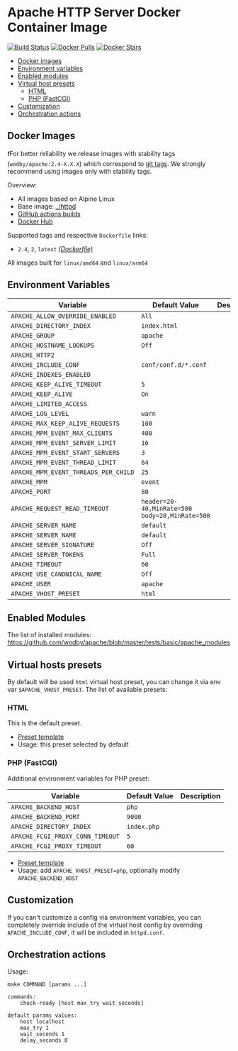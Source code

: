 # Apache HTTP Server Docker Container Image

[![Build Status](https://github.com/wodby/apache/workflows/Build%20docker%20image/badge.svg)](https://github.com/wodby/apache/actions)
[![Docker Pulls](https://img.shields.io/docker/pulls/wodby/apache.svg)](https://hub.docker.com/r/wodby/apache)
[![Docker Stars](https://img.shields.io/docker/stars/wodby/apache.svg)](https://hub.docker.com/r/wodby/apache)

- [Docker images](#docker-images)
- [Environment variables](#environment-variables)
- [Enabled modules](#enabled-modules)
- [Virtual host presets](#virtual-hosts-presets)
    - [HTML](#html)
    - [PHP (FastCGI)](#php-fastcgi)
- [Customization](#customization)
- [Orchestration actions](#orchestration-actions)

## Docker Images

❗️For better reliability we release images with stability tags (`wodby/apache:2.4-X.X.X`) which correspond to [git tags](https://github.com/wodby/apache/releases). We strongly recommend using images only with stability tags. 

Overview:

- All images based on Alpine Linux
- Base image: [_/httpd](https://hub.docker.com/_/httpd)
- [GitHub actions builds](https://github.com/wodby/apache/actions)
- [Docker Hub](https://hub.docker.com/r/wodby/apache) 

Supported tags and respective `Dockerfile` links:

- `2.4`, `2`, `latest` [_(Dockerfile)_](https://github.com/wodby/apache/tree/master/Dockerfile)

All images built for `linux/amd64` and `linux/arm64`

## Environment Variables 

| Variable                             | Default Value                                    | Description |
|--------------------------------------|--------------------------------------------------|-------------|
| `APACHE_ALLOW_OVERRIDE_ENABLED`      | `All`                                            |             |
| `APACHE_DIRECTORY_INDEX`             | `index.html`                                     |             |
| `APACHE_GROUP`                       | `apache`                                         |             |
| `APACHE_HOSTNAME_LOOKUPS`            | `Off`                                            |             |
| `APACHE_HTTP2`                       |                                                  |             |
| `APACHE_INCLUDE_CONF`                | `conf/conf.d/*.conf`                             |             |
| `APACHE_INDEXES_ENABLED`             |                                                  |             |
| `APACHE_KEEP_ALIVE_TIMEOUT`          | `5`                                              |             |
| `APACHE_KEEP_ALIVE`                  | `On`                                             |             |
| `APACHE_LIMITED_ACCESS`              |                                                  |             |
| `APACHE_LOG_LEVEL`                   | `warn`                                           |             |
| `APACHE_MAX_KEEP_ALIVE_REQUESTS`     | `100`                                            |             |
| `APACHE_MPM_EVENT_MAX_CLIENTS`       | `400`                                            |             |
| `APACHE_MPM_EVENT_SERVER_LIMIT`      | `16`                                             |             |
| `APACHE_MPM_EVENT_START_SERVERS`     | `3`                                              |             |
| `APACHE_MPM_EVENT_THREAD_LIMIT`      | `64`                                             |             |
| `APACHE_MPM_EVENT_THREADS_PER_CHILD` | `25`                                             |             |
| `APACHE_MPM`                         | `event`                                          |             |
| `APACHE_PORT`                        | `80`                                             |             |
| `APACHE_REQUEST_READ_TIMEOUT`        | `header=20-40,MinRate=500` `body=20,MinRate=500` |             |
| `APACHE_SERVER_NAME`                 | `default`                                        |             |
| `APACHE_SERVER_NAME`                 | `default`                                        |             |
| `APACHE_SERVER_SIGNATURE`            | `Off`                                            |             |
| `APACHE_SERVER_TOKENS`               | `Full`                                           |             |
| `APACHE_TIMEOUT`                     | `60`                                             |             |
| `APACHE_USE_CANONICAL_NAME`          | `Off`                                            |             |
| `APACHE_USER`                        | `apache`                                         |             |
| `APACHE_VHOST_PRESET`                | `html`                                           |             |

## Enabled Modules

The list of installed modules: https://github.com/wodby/apache/blob/master/tests/basic/apache_modules

## Virtual hosts presets

By default will be used `html` virtual host preset, you can change it via env var `$APACHE_VHOST_PRESET`. The list of available presets:   

### HTML

This is the default preset.

* [Preset template](https://github.com/wodby/apache/blob/master/templates/presets/html.conf.tmpl)
* Usage: this preset selected by default

### PHP (FastCGI)

Additional environment variables for PHP preset:

| Variable                         | Default Value   | Description |
| -------------------------------- | --------------- | ----------- |
| `APACHE_BACKEND_HOST`            | `php`           |             |
| `APACHE_BACKEND_PORT`            | `9000`          |             |
| `APACHE_DIRECTORY_INDEX`         | `index.php`     |             |
| `APACHE_FCGI_PROXY_CONN_TIMEOUT` | `5`             |             |
| `APACHE_FCGI_PROXY_TIMEOUT`      | `60`            |             |

* [Preset template](https://github.com/wodby/apache/blob/master/templates/presets/php.conf.tmpl)
* Usage: add `APACHE_VHOST_PRESET=php`, optionally modify `APACHE_BACKEND_HOST`

## Customization

If you can't customize a config via environment variables, you can completely override include of the virtual host config by overriding `APACHE_INCLUDE_CONF`, it will be included in `httpd.conf`.

## Orchestration actions

Usage:
```
make COMMAND [params ...]

commands:
    check-ready [host max_try wait_seconds]
 
default params values:
    host localhost
    max_try 1
    wait_seconds 1
    delay_seconds 0
```
